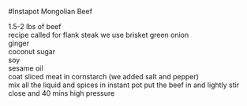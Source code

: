 #Instapot Mongolian Beef

1.5-2 lbs of beef<br> 
recipe called for flank steak we use brisket
green onion<br>
ginger<br>
coconut sugar<br>
soy<br>
sesame oil<br>
coat sliced meat in cornstarch (we added salt and pepper)<br>
mix all the liquid and spices in instant pot
put the beef in and lightly stir<br>
close and 40 mins high pressure